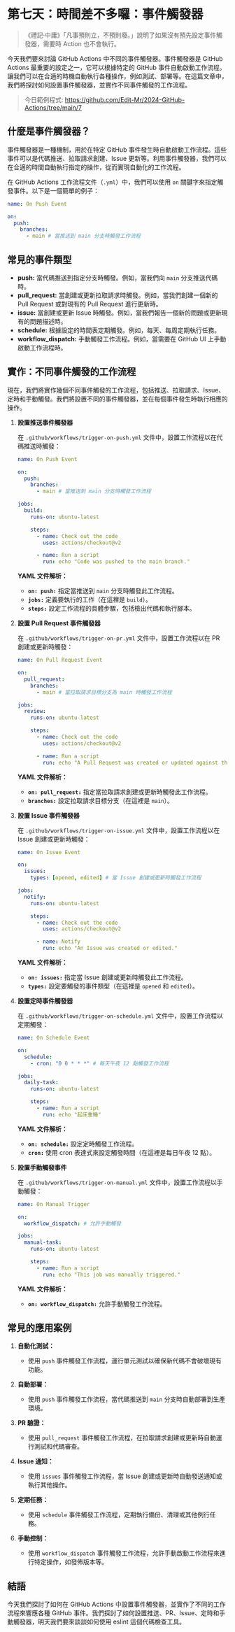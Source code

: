# 第七天：時間差不多囉：事件觸發器

> 《禮記·中庸》「凡事預則立，不預則廢。」說明了如果沒有預先設定事件觸發器，需要時 Action 也不會執行。

今天我們要來討論 GitHub Actions 中不同的事件觸發器。事件觸發器是 GitHub Actions 最重要的設定之一，它可以根據特定的 GitHub 事件自動啟動工作流程。讓我們可以在合適的時機自動執行各種操作，例如測試、部署等。在這篇文章中，我們將探討如何設置事件觸發器，並實作不同事件觸發的工作流程。

> 今日範例程式: <https://github.com/Edit-Mr/2024-GitHub-Actions/tree/main/7>

## 什麼是事件觸發器？

事件觸發器是一種機制，用於在特定 GitHub 事件發生時自動啟動工作流程。這些事件可以是代碼推送、拉取請求創建、Issue 更新等。利用事件觸發器，我們可以在合適的時間自動執行指定的操作，從而實現自動化的工作流程。

在 GitHub Actions 工作流程文件（`.yml`）中，我們可以使用 `on` 關鍵字來指定觸發事件。以下是一個簡單的例子：

```yaml
name: On Push Event

on:
  push:
    branches:
      - main # 當推送到 main 分支時觸發工作流程
```

## 常見的事件類型

- **push:** 當代碼推送到指定分支時觸發。例如，當我們向 `main` 分支推送代碼時。
- **pull_request:** 當創建或更新拉取請求時觸發。例如，當我們創建一個新的 Pull Request 或對現有的 Pull Request 進行更新時。
- **issue:** 當創建或更新 Issue 時觸發。例如，當我們報告一個新的問題或更新現有的問題描述時。
- **schedule:** 根據設定的時間表定期觸發。例如，每天、每周定期執行任務。
- **workflow_dispatch:** 手動觸發工作流程。例如，當需要在 GitHub UI 上手動啟動工作流程時。

## 實作：不同事件觸發的工作流程

現在，我們將實作幾個不同事件觸發的工作流程，包括推送、拉取請求、Issue、定時和手動觸發。我們將設置不同的事件觸發器，並在每個事件發生時執行相應的操作。

1. **設置推送事件觸發器**

   在 `.github/workflows/trigger-on-push.yml` 文件中，設置工作流程以在代碼推送時觸發：

   ```yaml
   name: On Push Event

   on:
     push:
       branches:
         - main # 當推送到 main 分支時觸發工作流程

   jobs:
     build:
       runs-on: ubuntu-latest

       steps:
         - name: Check out the code
           uses: actions/checkout@v2

         - name: Run a script
           run: echo "Code was pushed to the main branch."
   ```

   **YAML 文件解析：**

   - **`on: push:`** 指定當推送到 `main` 分支時觸發此工作流程。
   - **`jobs:`** 定義要執行的工作（在這裡是 `build`）。
   - **`steps:`** 設定工作流程的具體步驟，包括檢出代碼和執行腳本。

2. **設置 Pull Request 事件觸發器**

   在 `.github/workflows/trigger-on-pr.yml` 文件中，設置工作流程以在 PR 創建或更新時觸發：

   ```yaml
   name: On Pull Request Event

   on:
     pull_request:
       branches:
         - main # 當拉取請求目標分支為 main 時觸發工作流程

   jobs:
     review:
       runs-on: ubuntu-latest

       steps:
         - name: Check out the code
           uses: actions/checkout@v2

         - name: Run a script
           run: echo "A Pull Request was created or updated against the main branch."
   ```

   **YAML 文件解析：**

   - **`on: pull_request:`** 指定當拉取請求創建或更新時觸發此工作流程。
   - **`branches:`** 設定拉取請求目標分支（在這裡是 `main`）。

3. **設置 Issue 事件觸發器**

   在 `.github/workflows/trigger-on-issue.yml` 文件中，設置工作流程以在 Issue 創建或更新時觸發：

   ```yaml
   name: On Issue Event

   on:
     issues:
       types: [opened, edited] # 當 Issue 創建或更新時觸發工作流程

   jobs:
     notify:
       runs-on: ubuntu-latest

       steps:
         - name: Check out the code
           uses: actions/checkout@v2

         - name: Notify
           run: echo "An Issue was created or edited."
   ```

   **YAML 文件解析：**

   - **`on: issues:`** 指定當 Issue 創建或更新時觸發此工作流程。
   - **`types:`** 設定要觸發的事件類型（在這裡是 `opened` 和 `edited`）。

4. **設置定時事件觸發器**

   在 `.github/workflows/trigger-on-schedule.yml` 文件中，設置工作流程以定期觸發：

   ```yaml
   name: On Schedule Event

   on:
     schedule:
       - cron: "0 0 * * *" # 每天午夜 12 點觸發工作流程

   jobs:
     daily-task:
       runs-on: ubuntu-latest

       steps:
         - name: Run a script
           run: echo "起床重睡"
   ```

   **YAML 文件解析：**

   - **`on: schedule:`** 設定定時觸發工作流程。
   - **`cron:`** 使用 cron 表達式來設定觸發時間（在這裡是每日午夜 12 點）。

5. **設置手動觸發事件**

   在 `.github/workflows/trigger-on-manual.yml` 文件中，設置工作流程以手動觸發：

   ```yaml
   name: On Manual Trigger

   on:
     workflow_dispatch: # 允許手動觸發

   jobs:
     manual-task:
       runs-on: ubuntu-latest

       steps:
         - name: Run a script
           run: echo "This job was manually triggered."
   ```

   **YAML 文件解析：**

   - **`on: workflow_dispatch:`** 允許手動觸發工作流程。

## 常見的應用案例

1. **自動化測試：**

   - 使用 `push` 事件觸發工作流程，運行單元測試以確保新代碼不會破壞現有功能。

2. **自動部署：**

   - 使用 `push` 事件觸發工作流程，當代碼推送到 `main` 分支時自動部署到生產環境。

3. **PR 驗證：**

   - 使用 `pull_request` 事件觸發工作流程，在拉取請求創建或更新時自動運行測試和代碼審查。

4. **Issue 通知：**

   - 使用 `issues` 事件觸發工作流程，當 Issue 創建或更新時自動發送通知或執行其他操作。

5. **定期任務：**

   - 使用 `schedule` 事件觸發工作流程，定期執行備份、清理或其他例行任務。

6. **手動控制：**
   - 使用 `workflow_dispatch` 事件觸發工作流程，允許手動啟動工作流程來進行特定操作，如發佈版本等。

## 結語

今天我們探討了如何在 GitHub Actions 中設置事件觸發器，並實作了不同的工作流程來響應各種 GitHub 事件。我們探討了如何設置推送、PR、Issue、定時和手動觸發器，明天我們要來談談如何使用 eslint 這個代碼檢查工具。
